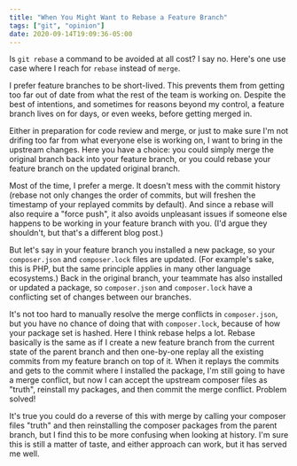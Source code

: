 ```yaml
---
title: "When You Might Want to Rebase a Feature Branch"
tags: ["git", "opinion"]
date: 2020-09-14T19:09:36-05:00
---
```


Is `git rebase` a command to be avoided at all cost? I say no. Here's one use case where I reach for `rebase` instead of `merge`.

<!--more-->

I prefer feature branches to be short-lived. This prevents them from getting too far out of date from what the rest of the team is working on. Despite the best of intentions, and sometimes for reasons beyond my control, a feature branch lives on for days, or even weeks, before getting merged in.

Either in preparation for code review and merge, or just to make sure I'm not drifing too far from what everyone else is working on, I want to bring in the upstream changes. Here you have a choice: you could simply merge the original branch back into your feature branch, or you could rebase your feature branch on the updated original branch.

Most of the time, I prefer a merge. It doesn't mess with the commit history (rebase not only changes the order of commits, but will freshen the timestamp of your replayed commits by default). And since a rebase will also require a "force push", it also avoids unpleasant issues if someone else happens to be working in your feature branch with you. (I'd argue they shouldn't, but that's a different blog post.)

But let's say in your feature branch you installed a new package, so your `composer.json` and `composer.lock` files are updated. (For example's sake, this is PHP, but the same principle applies in many other language ecosystems.) Back in the original branch, your teammate has also installed or updated a package, so `composer.json` and `composer.lock` have a conflicting set of changes between our branches.

It's not too hard to manually resolve the merge conflicts in `composer.json`, but you have no chance of doing that with `composer.lock`, because of how your package set is hashed. Here I think rebase helps a lot. Rebase basically is the same as if I create a new feature branch from the current state of the parent branch and then one-by-one replay all the existing commits from my feature branch on top of it. When it replays the commits and gets to the commit where I installed the package, I'm still going to have a merge conflict, but now I can accept the upstream composer files as "truth", reinstall my packages, and then commit the merge conflict. Problem solved!

It's true you could do a reverse of this with merge by calling your composer files "truth" and then reinstalling the composer packages from the parent branch, but I find this to be more confusing when looking at history. I'm sure this is still a matter of taste, and either approach can work, but it has served me well.
